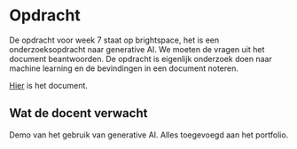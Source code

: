 # Opdracht
De opdracht voor week 7 staat op brightspace, het is een onderzoeksopdracht naar generative AI. We moeten de vragen uit het document beantwoorden. De opdracht is eigenlijk onderzoek doen naar machine learning en de bevindingen in een document noteren.

[Hier](https://brightspace.hhs.nl/content/enforced/56740-H-SE-DEDS-22_2023_VT/Opdracht%20week%207.pdf) is het document.

## Wat de docent verwacht
Demo van het gebruik van generative AI. Alles toegevoegd aan het portfolio.
